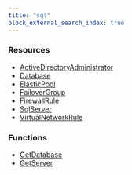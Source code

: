 ```yaml
---
title: "sql"
block_external_search_index: true
---
```


<!-- WARNING: this file was generated by Pulumi Docs Generator. -->
<!-- Do not edit by hand unless you're certain you know what you are doing! -->

<h3>Resources</h3>
<ul class="api">
    <li><a href="activedirectoryadministrator"><span class="symbol resource"></span>ActiveDirectoryAdministrator</a></li>
    <li><a href="database"><span class="symbol resource"></span>Database</a></li>
    <li><a href="elasticpool"><span class="symbol resource"></span>ElasticPool</a></li>
    <li><a href="failovergroup"><span class="symbol resource"></span>FailoverGroup</a></li>
    <li><a href="firewallrule"><span class="symbol resource"></span>FirewallRule</a></li>
    <li><a href="sqlserver"><span class="symbol resource"></span>SqlServer</a></li>
    <li><a href="virtualnetworkrule"><span class="symbol resource"></span>VirtualNetworkRule</a></li>
</ul>

<h3>Functions</h3>
<ul class="api">
    <li><a href="getdatabase"><span class="symbol datasource"></span>GetDatabase</a></li>
    <li><a href="getserver"><span class="symbol datasource"></span>GetServer</a></li>
</ul>

